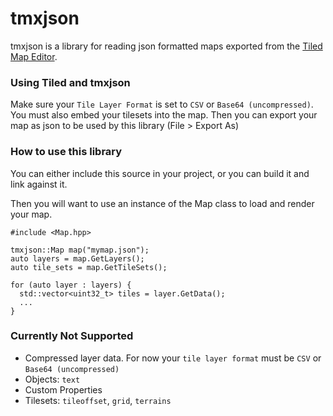 # tmxjson

tmxjson is a library for reading json formatted maps exported from the [Tiled Map Editor](http://www.mapeditor.org/).

### Using Tiled and tmxjson
Make sure your `Tile Layer Format` is set to `CSV` or `Base64 (uncompressed)`. You must also embed your tilesets into the map. Then you can export
your map as json to be used by this library (File > Export As)

### How to use this library
You can either include this source in your project, or you can build it and link against it.

Then you will want to use an instance of the Map class to load and render your map.

```
#include <Map.hpp>

tmxjson::Map map("mymap.json");
auto layers = map.GetLayers();
auto tile_sets = map.GetTileSets();

for (auto layer : layers) {
  std::vector<uint32_t> tiles = layer.GetData();
  ...
}
```

### Currently Not Supported
- Compressed layer data. For now your `tile layer format` must be `CSV` or `Base64 (uncompressed)`
- Objects: `text`
- Custom Properties
- Tilesets: `tileoffset`, `grid`, `terrains`
